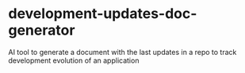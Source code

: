 # development-updates-doc-generator
AI tool to generate a document with the last updates in a repo to track development evolution of an application

